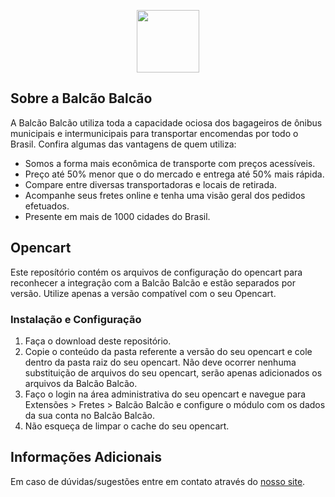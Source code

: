 <p align="center"><img src="https://prod.balcaobalcao.com.br/logo.png" width="100"></p>

## Sobre a Balcão Balcão
A Balcão Balcão utiliza toda a capacidade ociosa dos bagageiros de ônibus municipais e intermunicipais para transportar encomendas por todo o Brasil. Confira algumas das vantagens
de quem utiliza:

- Somos a forma mais econômica de transporte com preços acessíveis.
- Preço até 50% menor que o do mercado e entrega até 50% mais rápida.
- Compare entre diversas transportadoras e locais de retirada.
- Acompanhe seus fretes online e tenha uma visão geral dos pedidos efetuados.
- Presente em mais de 1000 cidades do Brasil.

## Opencart
Este reposítório contém os arquivos de configuração do opencart para reconhecer a integração com a Balcão Balcão e estão separados por versão. Utilize apenas a versão compatível com o seu Opencart.

### Instalação e Configuração

1. Faça o download deste repositório.
2. Copie o conteúdo da pasta referente a versão do seu opencart e cole dentro da pasta raiz do seu opencart.
   Não deve ocorrer nenhuma substituição de arquivos do seu opencart, serão apenas adicionados os arquivos da Balcão Balcão.
3. Faço o login na área administrativa do seu opencart e navegue para Extensões > Fretes > Balcão Balcão e configure o módulo com os dados da sua conta no Balcão Balcão.
4. Não esqueça de limpar o cache do seu opencart.

## Informações Adicionais

Em caso de dúvidas/sugestões entre em contato através do [nosso site](https://www.balcaobalcao.com.br).